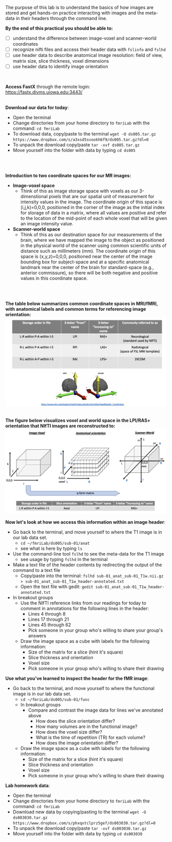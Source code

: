 The purpose of this lab is to understand the basics of how images are stored and get hands-on practice interacting with images and the meta-data in their headers through the command line. 

**By the end of this practical you should be able to:** <br/>
* [ ] understand the difference between image-voxel and scanner-world coordinates  <br/>
* [ ] recognize nifti files and access their header data with `fslinfo` and `fslhd` <br/>
* [ ] use header data to describe anatomical image resolution: field of view, matrix size, slice thickness, voxel dimensions <br/>
* [ ] use header data to identify image orientation  <br/>
<br/>


**Access FastX** through the remote login: <br>
https://fastx.divms.uiowa.edu:3443/  <br/>
<br/>


**Download our data for today**: <br/>
*  Open the terminal
*  Change directories from your home directory to `fmriLab` with the command: `cd fmriLab`
*  To download data, copy/paste to the terminal `wget -O ds005.tar.gz https://www.dropbox.com/s/a3xsd5svookh6f9/ds005.tar.gz?dl=0`
*  To unpack the download copy/paste `tar -xvf ds005.tar.gz`
*  Move yourself into the folder with data by typing `cd ds005`
<br/>


<br/>

**Introduction to two coordinate spaces for our MR images:** <br/>
* **Image-voxel space**
  * Think of this as image storage space with voxels as our 3-dimenstional pixels that are our spatial unit of measurement for intensity values in the image. The coordinate origin of this space is (i,j,k)=0,0,0, positioned in the corner of the image as the initial index for storage of data in a matrix, where all values are positive and refer to the location of the mid-point of each whole voxel that will be given an image intensity value.
* **Scanner-world space**
  * Think of this as our destination space for our measurements of the brain, where we have mapped the image to the object as positioned in the physical world of the scanner using common scientific units of distance such as millimeters (mm). The coordinate origin of this space is (x,y,z)=0,0,0, positioned near the center of the image bounding box for subject-space and at a specific anatomical landmark near the center of the brain for standard-space (e.g., anterior commissure), so there will be both negative and positive values in this coordinate space.
<br/>
<br/>

**The table below summarizes common coordinate spaces in MRI/fMRI, with anatomical labels and common terms for referencing image orientation:**
    ![image-coordinate-spaces](images/images-and-metadata_coordinate-spaces-table.png)
<br/>
<br/>

**The figure below visualizes voxel and world space in the LPI/RAS+ orientation that NIfTI images are reconstructed to:** <br/>
    ![image-coordinate-spaces](images/images-and-metadata_coordinate-spaces.png)
<br/>


**Now let's look at how we access this information within an image header**: <br/>
* Go back to the terminal, and move yourself to where the T1 image is in our lab data set. 
  * `cd ~/fmriLab/ds005/sub-01/anat`
  * see what is here by typing `ls`
* Use the command-line tool `fslhd` to see the meta-data for the T1 image
  * see usage by typing `fslhd` in the terminal
* Make a text file of the header contents by redirecting the output of the command to a text file
  * Copy/paste into the terminal: `fslhd sub-01_anat_sub-01_T1w.nii.gz > sub-01_anat_sub-01_T1w_header-annotated.txt`
  * Open the text file with gedit: `gedit sub-01_anat_sub-01_T1w_header-annotated.txt`
* In breakout groups
  * Use the NIfTI reference links from our readings for today to comment in annotations for the following lines in the header:
    * Lines 4 through 8
    * Lines 17 through 21
    * Lines 45 through 62
    * Pick someone in your group who's willing to share your group's answers 
  * Draw the image space as a cube with labels for the following information:
    * Size of the matrix for a slice (hint it's square)
    * Slice thickness and orientation
    * Voxel size
    * Pick someone in your group who's willing to share their drawing


**Use what you've learned to inspect the header for the fMR image**: <br/>
* Go back to the terminal, and move yourself to where the functional image is in our lab data set. 
  * `cd ~/fmriLab/ds005/sub-01/func`
  * In breakout groups
    * Compare and contrast the image data for lines we've annotated above
      * How does the slice orientation differ?
      * How many volumes are in the functional image?
      * How does the voxel size differ?
      * What is the time of repetition (TR) for each volume?
      * How does the image orientation differ?
  * Draw the image space as a cube with labels for the following information:
      * Size of the matrix for a slice (hint it's square)
      * Slice thickness and orientation
      * Voxel size
      * Pick someone in your group who's willing to share their drawing

**Lab homework data**: <br/>
*  Open the terminal
*  Change directories from your home directory to `fmriLab` with the command: `cd fmriLab`
*  Download new data by copying/pasting to the terminal `wget -O ds003030.tar.gz https://www.dropbox.com/s/phxqxtclprz5gef/ds003030.tar.gz?dl=0`
*  To unpack the download copy/paste `tar -xvf ds003030.tar.gz`
*  Move yourself into the folder with data by typing `cd ds003030`
<br/>


